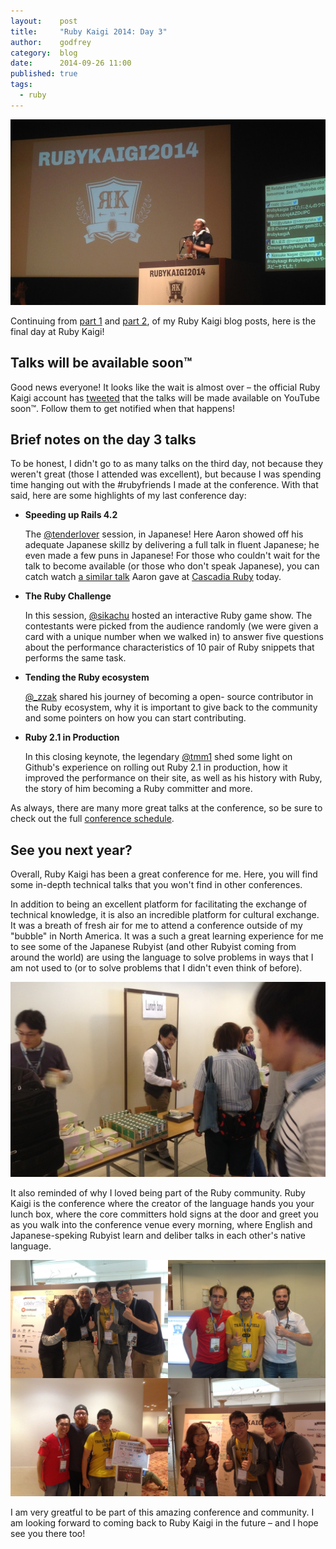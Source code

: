 ```yaml
---
layout:    post
title:     "Ruby Kaigi 2014: Day 3"
author:    godfrey
category:  blog
date:      2014-09-26 11:00
published: true
tags:
  - ruby
---
```


<p>
  <a href="/images/posts/ruby-kaigi-2014/the-end.jpg">
    <img class="img-responsive" alt="#rubykaigi has finally come to an end!" src="/images/posts/ruby-kaigi-2014/the-end.jpg">
  </a>
</p>

Continuing from [part 1](/blog/2014/09/18/ruby-kaigi-2014-day-1) and [part 2](/blog/2014/09/19/ruby-kaigi-2014-day-2),
of my Ruby Kaigi blog posts, here is the final day at Ruby Kaigi!


Talks will be available soon™
-----------------------------

Good news everyone! It looks like the wait is almost over – the official Ruby
Kaigi account has [tweeted](https://twitter.com/rubykaigi/status/513917550128660481)
that the talks will be made available on YouTube soon™. Follow them to get
notified when that happens!

Brief notes on the day 3 talks
------------------------------

To be honest, I didn't go to as many talks on the third day, not because they
weren't great (those I attended was excellent), but because I was spending time
hanging out with the #rubyfriends I made at the conference. With that said, here
are some highlights of my last conference day:

* **Speeding up Rails 4.2**

  The [@tenderlover](https://twitter.com/tenderlove) session, in Japanese! Here
  Aaron showed off his adequate Japanese skillz by delivering a full talk in
  fluent Japanese; he even made a few puns in Japanese! For those who couldn't
  wait for the talk to become available (or those who don't speak Japanese), you
  can catch watch [a similar talk](http://www.confreaks.com/videos/4142-cascadiaruby2014-speed-up-rails-speed-up-your-code)
  Aaron gave at [Cascadia Ruby](http://cascadiaruby.com/) today.

* **The Ruby Challenge**

  In this session, [@sikachu](https://twitter.com/sikachu) hosted an interactive
  Ruby game show. The contestants were picked from the audience randomly (we
  were given a card with a unique number when we walked in) to answer five
  questions about the performance characteristics of 10 pair of Ruby snippets
  that performs the same task.

* **Tending the Ruby ecosystem**

  [@_zzak](https://twitter.com/_zzak) shared his journey of becoming a open-
  source contributor in the Ruby ecosystem, why it is important to give back
  to the community and some pointers on how you can start contributing.

* **Ruby 2.1 in Production**

  In this closing keynote, the legendary [@tmm1](https://twitter.com/tmm1) shed
  some light on Github's experience on rolling out Ruby 2.1 in production, how
  it improved the performance on their site, as well as his history with Ruby,
  the story of him becoming a Ruby committer and more.

As always, there are many more great talks at the conference, so be sure to
check out the full [conference schedule](http://rubykaigi.org/2014/schedule).

See you next year?
------------------

Overall, Ruby Kaigi has been a great conference for me. Here, you will find some
in-depth technical talks that you won't find in other conferences.

In addition to being an excellent platform for facilitating the exchange of
technical knowledge, it is also an incredible platform for cultural exchange. It
was a breath of fresh air for me to attend a conference outside of my "bubble"
in North America. It was a such a great learning experience for me to see some
of the Japanese Rubyist (and other Rubyist coming from around the world) are
using the language to solve problems in ways that I am not used to (or to solve
problems that I didn't even think of before).

<p>
  <a href="/images/posts/ruby-kaigi-2014/matz-lunch-box.jpg">
    <img class="img-responsive" alt="Matz handing out lunch boxes" src="/images/posts/ruby-kaigi-2014/matz-lunch-box.jpg">
  </a>
</p>

It also reminded of why I loved being part of the Ruby community. Ruby Kaigi is
the conference where the creator of the language hands you your lunch box, where
the core committers hold signs at the door and greet you as you walk into the
conference venue every morning, where English and Japanese-speking Rubyist learn
and deliber talks in each other's native language.

<p>
  <a href="/images/posts/ruby-kaigi-2014/ruby-friends.jpg">
    <img class="img-responsive" alt="My #rubyfriends!" src="/images/posts/ruby-kaigi-2014/ruby-friends.jpg">
  </a>
</p>

I am very greatful to be part of this amazing conference and community. I am
looking forward to coming back to Ruby Kaigi in the future – and I hope see you
there too!

